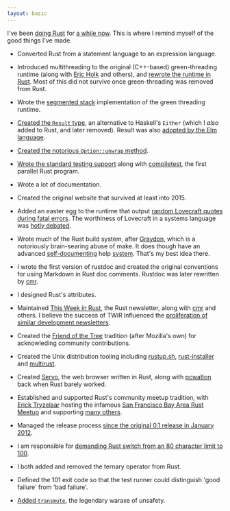 ```yaml
---
layout: basic
---
```


I've been [doing Rust](http://www.rust-lang.org/team.html) for
[a while now](https://github.com/rust-lang/rust/commit/0633c7ae6e54edebde8421cef14267ad1ba1e30c).
This is where I remind myself of the good things I've made.

* Converted Rust from a statement language to an expression
  language.

* Introduced multithreading to the original (C++-based)
  green-threading runtime (along with [Eric
  Holk](http://github.com/eholk) and others), and [rewrote the runtime in
  Rust](https://mail.mozilla.org/pipermail/rust-dev/2013-August/005158.html). Most
  of this did not survive once green-threading was removed from Rust.

* Wrote the [segmented
  stack](https://mail.mozilla.org/pipermail/rust-dev/2013-November/006314.html)
  implementation of the green threading runtime.

* [Created the `Result`
  type](https://github.com/rust-lang/rust/commit/c1092fb6d88efe51e42df3aae2a321cc669e12a0),
  an alternative to Haskell's `Either` (which I *also* added to Rust,
  and later removed). Result was also [adopted by the Elm
  language](https://github.com/rust-lang/rust/commit/c1092fb6d88efe51e42df3aae2a321cc669e12a0).

* [Created the notorious `Option::unwrap` method](https://github.com/rust-lang/rust/commit/910a32c7c777296be0992bf0d6f2d66261c407d6).

* [Wrote the standard testing
  support](https://github.com/rust-lang/rust/commit/09982784c6ad1c78f9480c3c2c0c3a2b2bf7f969)
  along with
  [compiletest](https://github.com/rust-lang/rust/commit/2573fe7026eb696841acbba8f3d1c09e2224acf0),
  the first parallel Rust program.

* Wrote a lot of documentation.

* Created the original website that survived at least into 2015.

* Added an easter egg to the runtime that output [random Lovecraft
  quotes during fatal
  errors](https://github.com/brson/rust/blob/71a71ce4f948dd5ae792db4a88c9cc2fae94dfb0/src/libstd/rt/util.rs#L124).
  The worthiness of Lovecraft in a systems language was [hotly
  debated](https://news.ycombinator.com/item?id=8869572).

* Wrote much of the Rust build system, after
  [Graydon](http://github.com/graydon), which is a notoriously
  brain-searing abuse of make. It does though have an advanced
  [self-documenting](https://github.com/rust-lang/rust/blob/e4e93196e16030ebf7a20c473849534235d676f8/mk/main.mk#L592)
  help
  [system](https://github.com/rust-lang/rust/blob/e4e93196e16030ebf7a20c473849534235d676f8/Makefile.in#L11).
  That's my best idea there.

* I wrote the first version of rustdoc and created the original
  conventions for using Markdown in Rust doc comments. Rustdoc was
  later rewritten by [cmr](http://github.com/cmr/).

* I designed Rust's attributes.

* Maintained [This Week in Rust](http://this-week-in-rust.org), the
  Rust newsletter, along with [cmr](http://github.com/cmr/) and
  others. I believe the success of TWiR influenced the [proliferation
  of similar development
  newsletters](http://lwn.net/Articles/650527/).

* Created the [Friend of the
  Tree](https://github.com/rust-lang/rust-wiki-backup/blob/master/Doc-friends-of-the-tree.md)
  tradition (after Mozilla's own) for acknowleding community
  contributions.

* Created the Unix distribution tooling including
  [rustup.sh](http://github.com/rust-lang/rustup),
  [rust-installer](http://github.com/rust-lang/rust-installer) and
  [multirust](http://github.com/brson/multirust).

* Created
  [Servo](https://github.com/servo/servo/graphs/contributors), the web
  browser written in Rust, along with
  [pcwalton](http://github.com/pcwalton) back when Rust barely worked.

* Established and supported Rust's community meetup tradition, with
  [Erick Tryzelaar](http://githtub.com/erickt) hosting the infamous
  [San Francisco Bay Area Rust
  Meetup](http://www.meetup.com/Rust-Bay-Area/) and supporting [many
  others](https://users.rust-lang.org/t/a-list-of-rust-1-0-launch-meetups/1171/16).

* Managed the release process [since the original 0.1
  release in January 2012](https://mail.mozilla.org/pipermail/rust-dev/2012-January/001256.html).

* I am responsible for [demanding Rust switch from an 80 character limit to 100](https://github.com/rust-lang/rust/pull/5340).

* I both added and removed the ternary operator from Rust.

* Defined the 101 exit code so that the test runner could distinguish
  'good failure' from 'bad failure'.

* [Added `transmute`](https://github.com/rust-lang/rust/commit/f12adcbf930122ef6d98790b53d80d511dc62406), the legendary waraxe of unsafety.

